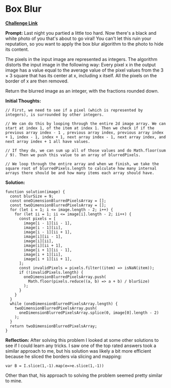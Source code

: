 # Box Blur

[**Challenge Link**](https://app.codesignal.com/arcade/intro/level-5/5xPitc3yT3dqS7XkP)

**Prompt:** Last night you partied a little too hard. Now there's a black and white photo of you that's about to go viral! You can't let this ruin your reputation, so you want to apply the box blur algorithm to the photo to hide its content.

The pixels in the input image are represented as integers. The algorithm distorts the input image in the following way: Every pixel x in the output image has a value equal to the average value of the pixel values from the 3 × 3 square that has its center at x, including x itself. All the pixels on the border of x are then removed.

Return the blurred image as an integer, with the fractions rounded down.

**Initial Thoughts:**

```
// First, we need to see if a pixel (which is represented by integers), is surrounded by other integers.

// We can do this by looping through the entire 2d image array. We can start at index 1, of the item at index 1. Then we check if if the previous array index - 1 , previous array index, previous array index + 1, index - 1, index + 1, next array index - 1, next array index, and next array index + 1 all have values.

// If they do, we can sum up all of those values and do Math.floor(sum / 9). Then we push this value to an array of blurredPixels.

// We loop through the entire array and when we finish, we take the square root of blurredPixels.length to calculate how many internal arrays there should be and how many items each array should have.
```

**Solution:**

```
function solution(image) {
  const blurSize = 9;
  const oneDimensionBlurredPixelsArray = [];
  const twoDimensionBlurredPixelsArray = [];
  for (let i = 1; i <= image.length - 2; i++) {
    for (let ii = 1; ii <= image[i].length - 2; ii++) {
      const pixels = [
        image[i - 1][ii - 1],
        image[i - 1][ii],
        image[i - 1][ii + 1],
        image[i][ii - 1],
        image[i][ii],
        image[i][ii + 1],
        image[i + 1][ii - 1],
        image[i + 1][ii],
        image[i + 1][ii + 1],
      ];
      const invalidPixels = pixels.filter((item) => isNaN(item));
      if (!invalidPixels.length) {
        oneDimensionBlurredPixelsArray.push(
          Math.floor(pixels.reduce((a, b) => a + b) / blurSize)
        );
      }
    }
  }
  while (oneDimensionBlurredPixelsArray.length) {
    twoDimensionBlurredPixelsArray.push(
      oneDimensionBlurredPixelsArray.splice(0, image[0].length - 2)
    );
  }
  return twoDimensionBlurredPixelsArray;
}

```

**Reflection:** After solving this problem I looked at some other solutions to see if I could learn any tricks. I saw one of the top rated answers took a similar approach to me, but his solution was likely a bit more efficient because he sliced the borders via slicing and mapping:

```
var B = I.slice(1,-1).map(e=>e.slice(1,-1))
```

Other than that, his approach to solving the problem seemed pretty similar to mine.
